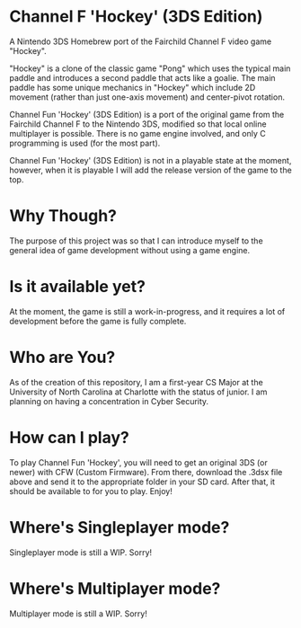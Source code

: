 # Channel F 'Hockey' (3DS Edition)
A Nintendo 3DS Homebrew port of the Fairchild Channel F video game "Hockey".

"Hockey" is a clone of the classic game "Pong" which uses the typical main paddle and introduces a second paddle that acts like a goalie. The main paddle has some unique mechanics in "Hockey" which include 2D movement (rather than just one-axis movement) and center-pivot rotation.

Channel Fun 'Hockey' (3DS Edition) is a port of the original game from the Fairchild Channel F to the Nintendo 3DS, modified so that local online multiplayer is possible. There is no game engine involved, and only C programming is used (for the most part).

Channel Fun 'Hockey' (3DS Edition) is not in a playable state at the moment, however, when it is playable I will add the release version of the game to the top.

# Why Though?
The purpose of this project was so that I can introduce myself to the general idea of game development without using a game engine.

# Is it available yet?
At the moment, the game is still a work-in-progress, and it requires a lot of development before the game is fully complete.

# Who are You?
As of the creation of this repository, I am a first-year CS Major at the University of North Carolina at Charlotte with the status of junior. I am planning on having a concentration in Cyber Security.

# How can I play?
To play Channel Fun 'Hockey', you will need to get an original 3DS (or newer) with CFW (Custom Firmware). From there, download the .3dsx file above and send it to the appropriate folder in your SD card. After that, it should be available to for you to play. Enjoy!

# Where's Singleplayer mode?
Singleplayer mode is still a WIP. Sorry!

# Where's Multiplayer mode?
Multiplayer mode is still a WIP. Sorry!
